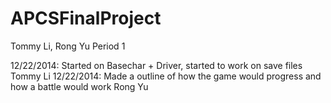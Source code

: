 APCSFinalProject
================

Tommy Li, Rong Yu
Period 1

12/22/2014: Started on Basechar + Driver, started to work on save files  Tommy Li
12/22/2014: Made a outline of how the game would progress and how a battle would work  Rong Yu
